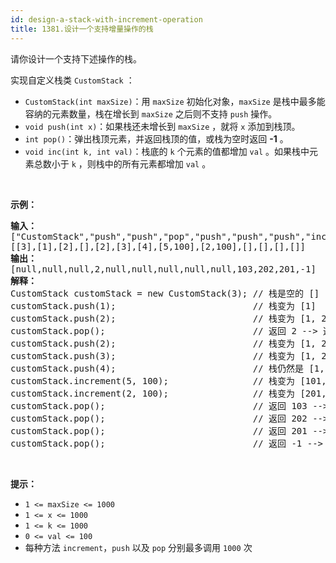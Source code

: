 ```yaml
---
id: design-a-stack-with-increment-operation
title: 1381.设计一个支持增量操作的栈
---
```

请你设计一个支持下述操作的栈。

实现自定义栈类 <code>CustomStack</code> ：


- <code>CustomStack(int maxSize)</code>：用 <code>maxSize</code> 初始化对象，<code>maxSize</code> 是栈中最多能容纳的元素数量，栈在增长到 <code>maxSize</code> 之后则不支持 <code>push</code> 操作。
- <code>void push(int x)</code>：如果栈还未增长到 <code>maxSize</code> ，就将 <code>x</code> 添加到栈顶。
- <code>int pop()</code>：弹出栈顶元素，并返回栈顶的值，或栈为空时返回 **-1** 。
- <code>void inc(int k, int val)</code>：栈底的 <code>k</code> 个元素的值都增加 <code>val</code> 。如果栈中元素总数小于 <code>k</code> ，则栈中的所有元素都增加 <code>val</code> 。

 

**示例：**


<pre><strong>输入：</strong><br/>[&#34;CustomStack&#34;,&#34;push&#34;,&#34;push&#34;,&#34;pop&#34;,&#34;push&#34;,&#34;push&#34;,&#34;push&#34;,&#34;increment&#34;,&#34;increment&#34;,&#34;pop&#34;,&#34;pop&#34;,&#34;pop&#34;,&#34;pop&#34;]<br/>[[3],[1],[2],[],[2],[3],[4],[5,100],[2,100],[],[],[],[]]<br/><strong>输出：</strong><br/>[null,null,null,2,null,null,null,null,null,103,202,201,-1]<br/><strong>解释：</strong><br/>CustomStack customStack = new CustomStack(3); // 栈是空的 []<br/>customStack.push(1);                          // 栈变为 [1]<br/>customStack.push(2);                          // 栈变为 [1, 2]<br/>customStack.pop();                            // 返回 2 --&gt; 返回栈顶值 2，栈变为 [1]<br/>customStack.push(2);                          // 栈变为 [1, 2]<br/>customStack.push(3);                          // 栈变为 [1, 2, 3]<br/>customStack.push(4);                          // 栈仍然是 [1, 2, 3]，不能添加其他元素使栈大小变为 4<br/>customStack.increment(5, 100);                // 栈变为 [101, 102, 103]<br/>customStack.increment(2, 100);                // 栈变为 [201, 202, 103]<br/>customStack.pop();                            // 返回 103 --&gt; 返回栈顶值 103，栈变为 [201, 202]<br/>customStack.pop();                            // 返回 202 --&gt; 返回栈顶值 202，栈变为 [201]<br/>customStack.pop();                            // 返回 201 --&gt; 返回栈顶值 201，栈变为 []<br/>customStack.pop();                            // 返回 -1 --&gt; 栈为空，返回 -1<br/></pre>

 

**提示：**


- <code>1 &lt;= maxSize &lt;= 1000</code>
- <code>1 &lt;= x &lt;= 1000</code>
- <code>1 &lt;= k &lt;= 1000</code>
- <code>0 &lt;= val &lt;= 100</code>
- 每种方法 <code>increment</code>，<code>push</code> 以及 <code>pop</code> 分别最多调用 <code>1000</code> 次
